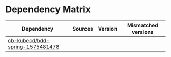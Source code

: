 # Dependency Matrix

Dependency | Sources | Version | Mismatched versions
---------- | ------- | ------- | -------------------
[cb-kubecd/bdd-spring-1575481478](https://github.com/cb-kubecd/bdd-spring-1575481478.git) |  | []() | 
